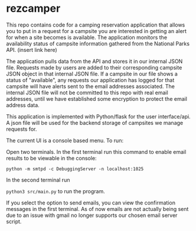 # rezcamper


This repo contains code for a camping reservation application that allows you to put in a request for a campsite you are interested in getting an alert for when a site becomes is available. The application monitors the availability status of campsite information gathered from the National Parks API. (insert link here)

The application pulls data from the API and stores it in our internal JSON file. Requests made by users are added to their corresponding campsite JSON object in that internal JSON file. If a campsite in our file shows a status of "available", any requests our application has logged for that campsite will have alerts sent to the email addresses associated. The internal JSON file will not be committed to this repo with real email addresses, until we have established some encryption to protect the email address data.

This application is implemented with Python/flask for the user interface/api. A json file will be used for the backend storage of campsites we manage requests for.

The current UI is a console based menu. To run:

  Open two terminals. In the first terminal run this command to enable email results to be viewable in the console:

  ```python -m smtpd -c DebuggingServer -n localhost:1025```

  In the second terminal run

 ```python3 src/main.py``` to run the program.
 
  If you select the option to send emails, you can view the confirmation messages in the first terminal. As of now emails are not actually being sent due to an issue with gmail no longer supports our chosen email server script.



